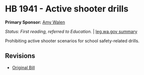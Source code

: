 # HB 1941 - Active shooter drills
**Primary Sponsor:** [Amy Walen](/person/leg/walen_am.md)

*Status: First reading, referred to Education.* | [leg.wa.gov summary](https://app.leg.wa.gov/billsummary?BillNumber=1941&Year=2021)

Prohibiting active shooter scenarios for school safety-related drills.

## Revisions
* [Original Bill](1/)